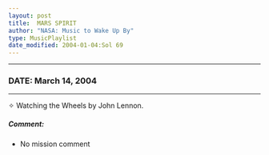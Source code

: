 ```yaml
---
layout: post
title:  MARS SPIRIT
author: "NASA: Music to Wake Up By"
type: MusicPlaylist
date_modified: 2004-01-04:Sol 69
---
```


----
### DATE: March 14, 2004
----
✧ Watching the Wheels by John Lennon.

##### Comment:
* No mission comment
